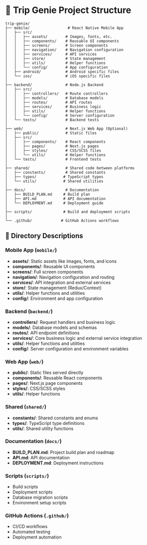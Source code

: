 # 📁 Trip Genie Project Structure

```
trip-genie/
├── mobile/                 # React Native Mobile App
│   ├── src/
│   │   ├── assets/        # Images, fonts, etc.
│   │   ├── components/    # Reusable UI components
│   │   ├── screens/       # Screen components
│   │   ├── navigation/    # Navigation configuration
│   │   ├── services/      # API services
│   │   ├── store/         # State management
│   │   ├── utils/         # Helper functions
│   │   └── config/        # App configuration
│   ├── android/           # Android specific files
│   └── ios/               # iOS specific files
│
├── backend/               # Node.js Backend
│   ├── src/
│   │   ├── controllers/   # Route controllers
│   │   ├── models/        # Database models
│   │   ├── routes/        # API routes
│   │   ├── services/      # Business logic
│   │   ├── utils/         # Helper functions
│   │   └── config/        # Server configuration
│   └── tests/             # Backend tests
│
├── web/                   # Next.js Web App (Optional)
│   ├── public/            # Static files
│   ├── src/
│   │   ├── components/    # React components
│   │   ├── pages/         # Next.js pages
│   │   ├── styles/        # CSS/SCSS files
│   │   └── utils/         # Helper functions
│   └── tests/             # Frontend tests
│
├── shared/                # Shared code between platforms
│   ├── constants/         # Shared constants
│   ├── types/            # TypeScript types
│   └── utils/            # Shared utilities
│
├── docs/                  # Documentation
│   ├── BUILD_PLAN.md     # Build plan
│   ├── API.md            # API documentation
│   └── DEPLOYMENT.md     # Deployment guide
│
├── scripts/              # Build and deployment scripts
│
└── .github/             # GitHub Actions workflows
```

## 📝 Directory Descriptions

### Mobile App (`mobile/`)
- **assets/**: Static assets like images, fonts, and icons
- **components/**: Reusable UI components
- **screens/**: Full screen components
- **navigation/**: Navigation configuration and routing
- **services/**: API integration and external services
- **store/**: State management (Redux/Context)
- **utils/**: Helper functions and utilities
- **config/**: Environment and app configuration

### Backend (`backend/`)
- **controllers/**: Request handlers and business logic
- **models/**: Database models and schemas
- **routes/**: API endpoint definitions
- **services/**: Core business logic and external service integration
- **utils/**: Helper functions and utilities
- **config/**: Server configuration and environment variables

### Web App (`web/`)
- **public/**: Static files served directly
- **components/**: Reusable React components
- **pages/**: Next.js page components
- **styles/**: CSS/SCSS styles
- **utils/**: Helper functions

### Shared (`shared/`)
- **constants/**: Shared constants and enums
- **types/**: TypeScript type definitions
- **utils/**: Shared utility functions

### Documentation (`docs/`)
- **BUILD_PLAN.md**: Project build plan and roadmap
- **API.md**: API documentation
- **DEPLOYMENT.md**: Deployment instructions

### Scripts (`scripts/`)
- Build scripts
- Deployment scripts
- Database migration scripts
- Environment setup scripts

### GitHub Actions (`.github/`)
- CI/CD workflows
- Automated testing
- Deployment automation 